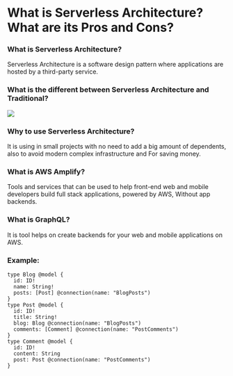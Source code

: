 
# What is Serverless Architecture? What are its Pros and Cons?

### What is Serverless Architecture? 
Serverless Architecture is a software design pattern where applications are hosted by a third-party service.

### What is the different between Serverless Architecture and Traditional?
![](https://hackernoon.com/hn-images/1*x_v5NRC3TTMt1MaYl1gMUg.jpeg)


### Why to use Serverless Architecture?
It is using in small projects with no need to add a big amount of dependents, also to avoid modern complex infrastructure and For saving money.

### What is AWS Amplify?
Tools and services that can be used to help front-end web and mobile developers build full stack applications, powered by AWS, Without app backends. 

### What is GraphQL?
It is tool helps on create backends for your web and mobile applications on AWS.

### Example:

```
type Blog @model {
  id: ID!
  name: String!
  posts: [Post] @connection(name: "BlogPosts")
}
type Post @model {
  id: ID!
  title: String!
  blog: Blog @connection(name: "BlogPosts")
  comments: [Comment] @connection(name: "PostComments")
}
type Comment @model {
  id: ID!
  content: String
  post: Post @connection(name: "PostComments")
}
```
